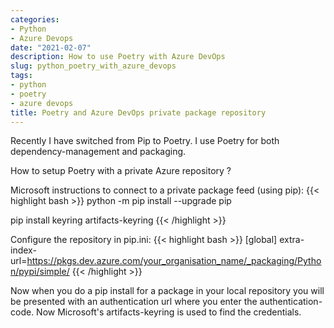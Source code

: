 ```yaml
---
categories:
- Python
- Azure Devops
date: "2021-02-07"
description: How to use Poetry with Azure DevOps
slug: python_poetry_with_azure_devops
tags:
- python
- poetry
- azure devops
title: Poetry and Azure DevOps private package repository
---
```


Recently I have switched from Pip to Poetry. I use Poetry for both dependency-management and packaging.

How to setup Poetry with a private Azure repository ?

Microsoft instructions to connect to a private package feed (using pip):
{{< highlight bash >}}
python -m pip install --upgrade pip

pip install keyring artifacts-keyring
{{< /highlight >}}

Configure the repository in pip.ini:
{{< highlight bash >}}
[global]
extra-index-url=https://pkgs.dev.azure.com/your_organisation_name/_packaging/Python/pypi/simple/
{{< /highlight >}}

Now when you do a pip install for a package in your local repository you will be presented with an authentication url where you enter the authentication-code.
Now Microsoft's artifacts-keyring is used to find the credentials.


